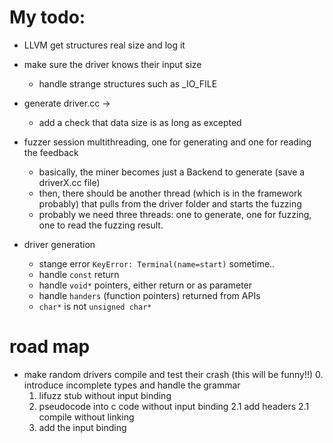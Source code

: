 # My todo:

- LLVM get structures real size and log it
- make sure the driver knows their input size
    - handle strange structures such as _IO_FILE

- generate driver.cc ->
    - add a check that data size is as long as excepted

- fuzzer session multithreading, one for generating and one for reading the feedback
    - basically, the miner becomes just a Backend to generate (save a driverX.cc file)
    - then, there should be another thread (which is in the framework probably) that pulls from the driver folder and starts the fuzzing
    - probably we need three threads: one to generate, one for fuzzing, one to read the fuzzing result.

- driver generation
    - stange error `KeyError: Terminal(name=start)` sometime..
    - handle `const` return
    - handle `void*` pointers, either return or as parameter
    - handle `handers` (function pointers) returned from APIs
    - `char*` is not `unsigned char*`
 

# road map

- make random drivers compile and test their crash (this will be funny!!)
    0. introduce incomplete types and handle the grammar
    1. lifuzz stub without input binding
    2. pseudocode into c code without input binding
    2.1 add headers
    2.1 compile without linking
    3. add the input binding
